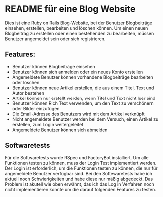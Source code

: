 # README für eine Blog Website

Dies ist eine Ruby on Rails Blog-Website, bei der Benutzer Blogbeiträge einsehen, erstellen, bearbeiten und löschen können. Um einen neuen Blogbeitrag zu erstellen oder einen bestehenden zu bearbeiten, müssen Benutzer angemeldet sein oder sich registrieren.

## Features:

  - Benutzer können Blogbeiträge einsehen
  - Benutzer können sich anmelden oder ein neues Konto erstellen
  - Angemeldete Benutzer können vorhandene Blogbeiträge bearbeiten oder löschen
  - Benutzer können neue Artikel erstellen, die aus einem Titel, Text und Autor bestehen
  - Artikel können nur erstellt werden, wenn Titel und Text nicht leer sind
  - Benutzer können Rich Text verwenden, um den Text zu verschönern oder Bilder einzufügen
  - Die Email-Adresse des Benutzers wird mit dem Artikel verknüpft
  - Nicht angemeldete Benutzer werden bei dem Versuch, einen Artikel zu erstellen, zum Login weitergeleitet
  - Angemeldete Benutzer können sich abmelden

## Softwaretests

Für die Softwaretests wurde RSpec und FactoryBot installiert. Um alle Funktionen testen zu können, muss der Login Test implementiert werden. Der Login ist erforderlich, um die Funktionen testen zu können, die nur für angemeldete Benutzer verfügbar sind. Bei den Softewaretests habe ich aktuell noch Schwierigkeiten und habe diese nur mäßig abgedeckt. Das Problem ist akutell wie oben erwähnt, das ich das Log in Verfahren noch nicht implementieren konnte um die darauf folgenden Features zu testen.
